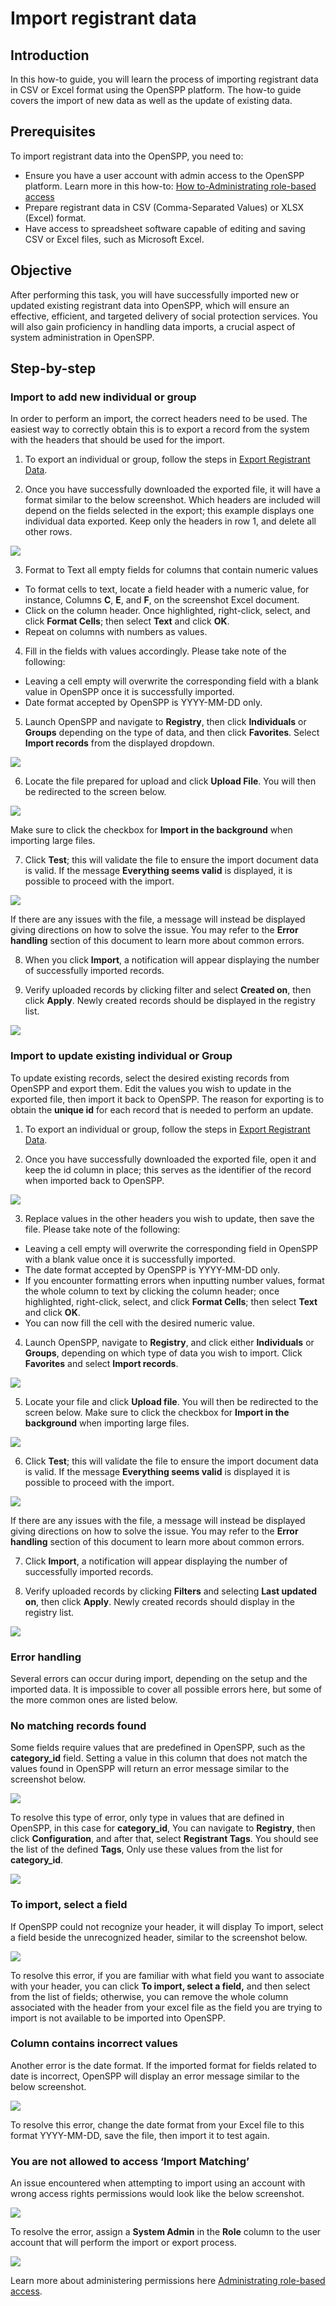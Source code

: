 # Import registrant data

## Introduction

In this how-to guide, you will learn the process of importing registrant data in CSV or Excel format using the OpenSPP platform. The how-to guide covers the import of new data as well as the update of existing data.

## Prerequisites

To import registrant data into the OpenSPP, you need to:

- Ensure you have a user account with admin access to the OpenSPP platform. Learn more in this how-to: [How to-Administrating role-based access](https://docs.openspp.org/howto/user_guides/administrating_role_based_access.html)
- Prepare registrant data in CSV (Comma-Separated Values) or XLSX (Excel) format.
- Have access to spreadsheet software capable of editing and saving CSV or Excel files, such as Microsoft Excel.

## Objective

After performing this task, you will have successfully imported new or updated existing registrant data into OpenSPP, which will ensure an effective, efficient, and targeted delivery of social protection services. You will also gain proficiency in handling data imports, a crucial aspect of system administration in OpenSPP.

## Step-by-step

### Import to add new individual or group

In order to perform an import, the correct headers need to be used. The easiest way to correctly obtain this is to export a record from the system with the headers that should be used for the import.

1. To export an individual or group, follow the steps in [Export Registrant Data](https://docs.openspp.org/howto/user_guides/export_registrant_data.html).

2. Once you have successfully downloaded the exported file, it will have a format similar to the below screenshot. Which headers are included will depend on the fields selected in the export; this example displays one individual data exported. Keep only the headers in row 1, and delete all other rows.

![](import_registrant_data/1.png)

3. Format to Text all empty fields for columns that contain numeric values

- To format cells to text, locate a field header with a numeric value, for instance, Columns **C**, **E**, and **F**, on the screenshot Excel document.
- Click on the column header. Once highlighted, right-click, select, and click **Format Cells**; then select **Text** and click **OK**.
- Repeat on columns with numbers as values.

4. Fill in the fields with values accordingly. Please take note of the following:

- Leaving a cell empty will overwrite the corresponding field with a blank value in OpenSPP once it is successfully imported.
- Date format accepted by OpenSPP is YYYY-MM-DD only.

5. Launch OpenSPP and navigate to **Registry**, then click **Individuals** or **Groups** depending on the type of data, and then click **Favorites**. Select **Import records** from the displayed dropdown.

![](import_registrant_data/2.png)

6. Locate the file prepared for upload and click **Upload File**. You will then be redirected to the screen below.

![](import_registrant_data/3.png)

Make sure to click the checkbox for **Import in the background** when importing large files.

7. Click **Test**; this will validate the file to ensure the import document data is valid. If the message **Everything seems valid** is displayed, it is possible to proceed with the import.

![](import_registrant_data/4.png)

If there are any issues with the file, a message will instead be displayed giving directions on how to solve the issue. You may refer to the **Error handling** section of this document to learn more about common errors.

8. When you click **Import**, a notification will appear displaying the number of successfully imported records.

9. Verify uploaded records by clicking filter and select **Created on**, then click **Apply**. Newly created records should be displayed in the registry list.

![](import_registrant_data/5.png)

### Import to update existing individual or Group

To update existing records, select the desired existing records from OpenSPP and export them. Edit the values you wish to update in the exported file, then import it back to OpenSPP. The reason for exporting is to obtain the **unique id** for each record that is needed to perform an update.

1. To export an individual or group, follow the steps in [Export Registrant Data](https://docs.openspp.org/howto/user_guides/export_registrant_data.html).

2. Once you have successfully downloaded the exported file, open it and keep the id column in place; this serves as the identifier of the record when imported back to OpenSPP.

![](import_registrant_data/6.png)

3. Replace values in the other headers you wish to update, then save the file. Please take note of the following:

- Leaving a cell empty will overwrite the corresponding field in OpenSPP with a blank value once it is successfully imported.
- The date format accepted by OpenSPP is YYYY-MM-DD only.
- If you encounter formatting errors when inputting number values, format the whole column to text by clicking the column header; once highlighted, right-click, select, and click **Format Cells**; then select **Text** and click **OK**.
- You can now fill the cell with the desired numeric value.

4. Launch OpenSPP, navigate to **Registry**, and click either **Individuals** or **Groups**, depending on which type of data you wish to import. Click **Favorites** and select **Import records**.

![](import_registrant_data/7.png)

5. Locate your file and click **Upload file**. You will then be redirected to the screen below. Make sure to click the checkbox for **Import in the background** when importing large files.

![](import_registrant_data/8.png)

6. Click **Test**; this will validate the file to ensure the import document data is valid. If the message **Everything seems valid** is displayed it is possible to proceed with the import.

![](import_registrant_data/9.png)

If there are any issues with the file, a message will instead be displayed giving directions on how to solve the issue. You may refer to the **Error handling** section of this document to learn more about common errors.

7. Click **Import**, a notification will appear displaying the number of successfully imported records.

8. Verify uploaded records by clicking **Filters** and selecting **Last updated on**, then click **Apply**. Newly created records should display in the registry list.

![](import_registrant_data/10.png)

### Error handling

Several errors can occur during import, depending on the setup and the imported data. It is impossible to cover all possible errors here, but some of the more common ones are listed below.

### No matching records found

Some fields require values that are predefined in OpenSPP, such as the **category_id** field. Setting a value in this column that does not match the values found in OpenSPP will return an error message similar to the screenshot below.

![](import_registrant_data/11.png)

To resolve this type of error, only type in values that are defined in OpenSPP, in this case for **category_id**, You can navigate to **Registry**, then click **Configuration**, and after that, select **Registrant Tags**. You should see the list of the defined **Tags**, Only use these values from the list for **category_id**.

![](import_registrant_data/12.png)

### To import, select a field

If OpenSPP could not recognize your header, it will display To import, select a field beside the unrecognized header, similar to the screenshot below.

![](import_registrant_data/13.png)

To resolve this error, if you are familiar with what field you want to associate with your header, you can click **To import, select a field,** and then select from the list of fields; otherwise, you can remove the whole column associated with the header from your excel file as the field you are trying to import is not available to be imported into OpenSPP.

### Column contains incorrect values

Another error is the date format. If the imported format for fields related to date is incorrect, OpenSPP will display an error message similar to the below screenshot.

![](import_registrant_data/14.png)

To resolve this error, change the date format from your Excel file to this format YYYY-MM-DD, save the file, then import it to test again.

### You are not allowed to access ‘Import Matching’

An issue encountered when attempting to import using an account with wrong access rights permissions would look like the below screenshot.

![](import_registrant_data/15.png)

To resolve the error, assign a **System Admin** in the **Role** column to the user account that will perform the import or export process.

![](import_registrant_data/16.png)

Learn more about administering permissions here [Administrating role-based access](https://docs.openspp.org/howto/user_guides/administrating_role_based_access.html).
